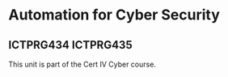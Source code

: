 # Automation for Cyber Security
## ICTPRG434 ICTPRG435
This unit is part of the Cert IV Cyber course.